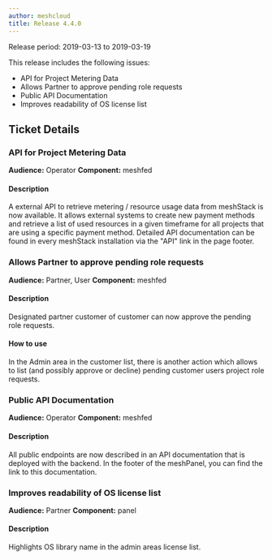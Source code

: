 ```yaml
---
author: meshcloud
title: Release 4.4.0
---
```


Release period: 2019-03-13 to 2019-03-19

This release includes the following issues:
* API for Project Metering Data
* Allows Partner to approve pending role requests
* Public API Documentation
* Improves readability of OS license list
<!--truncate-->

## Ticket Details
### API for Project Metering Data
**Audience:** Operator
**Component:** meshfed


#### Description
A external API to retrieve metering / resource usage data from meshStack is now available. It allows
external systems to create new payment methods and retrieve a list of used resources in a given
timeframe for all projects that are using a specific payment method. Detailed API documentation
can be found in every meshStack installation via the "API" link in the page footer.

### Allows Partner to approve pending role requests
**Audience:** Partner, User
**Component:** meshfed


#### Description
Designated partner customer of customer can now approve the pending role requests.

#### How to use
In the Admin area in the customer list, there is another action which allows to list (and possibly approve or decline) pending customer users project role requests.

### Public API Documentation
**Audience:** Operator
**Component:** meshfed


#### Description
All public endpoints are now described in an API documentation that is deployed with the backend.
In the footer of the meshPanel, you can find the link to this documentation.

### Improves readability of OS license list
**Audience:** Partner
**Component:** panel


#### Description
Highlights OS library name in the admin areas license list.

